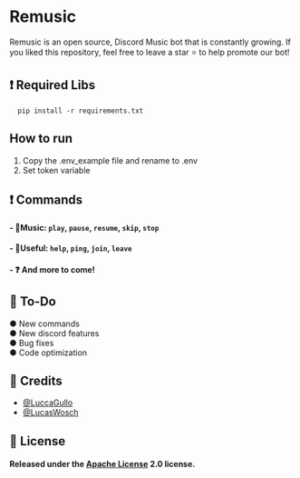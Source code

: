 
# Remusic

Remusic is an open source, Discord Music bot that is constantly growing. If you liked this repository, feel free to leave a star ⭐ to help promote our bot!

## ❗ Required Libs

```
  pip install -r requirements.txt     
```

## How to run

1. Copy the .env_example file and rename to .env   
2. Set token variable


## ❗ Commands
#### - 🎵Music: `play`, `pause`, `resume`, `skip`, `stop` 
#### - 🔎Useful: `help`, `ping`, `join`, `leave`
#### - ❓ And more to come!
## 📝 To-Do
● New commands\
● New discord features \
● Bug fixes \
● Code optimization 




## 📜 Credits

- [@LuccaGullo](https://www.github.com/LuccaGullo)
- [@LucasWosch](https://github.com/LucasWosch)


## 📖 License

#### Released under the [Apache License](https://github.com/Spiderjockey02/Discord-Bot/blob/master/LICENSE) 2.0 license.
